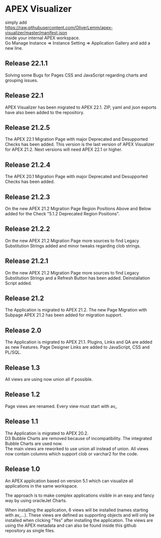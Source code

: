 # APEX Visualizer
simply add <br>
https://raw.githubusercontent.com/OliverLemm/apex-visualizer/master/manifest.json<br>
inside your internal APEX workspace. <br>
Go Manage Instance => Instance Setting => Application Gallery and add a new line.

## Release 22.1.1
Solving some Bugs for Pages CSS and JavaScript regarding charts and grouping issues.

## Release 22.1
APEX Visualizer has been migrated to APEX 22.1. ZIP, yaml and json exports have also been added to the repository.

## Release 21.2.5
The APEX 22.1 Migration Page with major Deprecated and Desupported Checks has been added. This version is the last version of APEX Visualizer for APEX 21.2. Next versions will need APEX 22.1 or higher.

## Release 21.2.4
The APEX 20.1 Migration Page with major Deprecated and Desupported Checks has been added.

## Release 21.2.3
On the new APEX 21.2 Migration Page Region Positions Above and Below added for the Check "5.1.2 Deprecated Region Positions". 

## Release 21.2.2
On the new APEX 21.2 Migration Page more sources to find Legacy Substitution Strings added and minor tweaks regarding clob strings.

## Release 21.2.1
On the new APEX 21.2 Migration Page more sources to find Legacy Substitution Strings and a Refresh Button has been added.
Deinstallation Script added.

## Release 21.2
The Application is migrated to APEX 21.2.
The new Page Migration with Subpage APEX 21.2 has been added for migration support.

## Release 2.0
The Application is migrated to APEX 21.1.
Plugins, Links and QA are added as new Features.
Page Designer Links are added to JavaScript, CSS and PL/SQL.

## Release 1.3
All views are using now union all if possible.

## Release 1.2
Page views are renamed. Every view must start with av_

## Release 1.1
The Application is migrated to APEX 20.2.  
D3 Bubble Charts are removed because of incompatibility. The integrated Bubble Charts are used now.  
The main views are reworked to use union all instead of union. All views now contain columns which support clob or varchar2 for the code.

## Release 1.0  
An APEX application based on version 5.1 which can visualize all applications in the same workspace.

The approach is to make complex applications visible in an easy and fancy way by using oracleJet Charts.

When installing the application, 6 views will be installed (names starting with av_...). These views are defined as supporting objects and will only be installed when clicking "Yes" after installing the application.
The views are using the APEX metadata and can also be found inside this github repository as single files.
